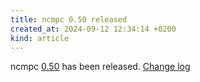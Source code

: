 ```yaml
---
title: ncmpc 0.50 released
created_at: 2024-09-12 12:34:14 +0200
kind: article
---
```


ncmpc [0.50](/download/ncmpc/0/ncmpc-0.50.tar.xz) has been released.
[Change log](https://raw.githubusercontent.com/MusicPlayerDaemon/ncmpc/v0.50/NEWS)
